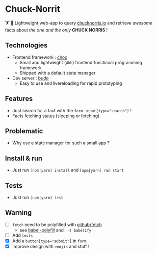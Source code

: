 # Chuck-Norrit
🏋 🥊 Lightweight web-app to query [chucknorris.io](https://api.chucknorris.io/) and retrieve *awesome* facts about *the one and the only* **CHUCK NORRIS** !

## Technologies
* Frontend framework : [choo](https://github.com/choojs/choo)
  * Small and lightweight (`4kb`) frontend functional programming framework
  * Shipped with a default state manager
* Dev server : [budo](https://github.com/mattdesl/budo)
  * Easy to use and livereloading for rapid prototyping

## Features
* Just search for a fact with the `form.input[type="search"]` !
* Facts fetching status (sleeping or fetching)

## Problematic
* Why use a state manager for such a small app ?

## Install & run
* Just run `[npm|yarn] install` and `[npm|yarn] run start`

## Tests
* Just run `[npm|yarn] test`

## Warning
* [ ] `fetch` need to be polyfilled with [github/fetch](https://github.com/github/fetch)
  * see [babel-polyfill](https://babeljs.io/docs/usage/polyfill/) and ` -t babelify`
* [ ] Add `tests`
* [x] Add a `button[type="submit"]` in `form`
* [x] Improve design with `emojis` and stuff !
